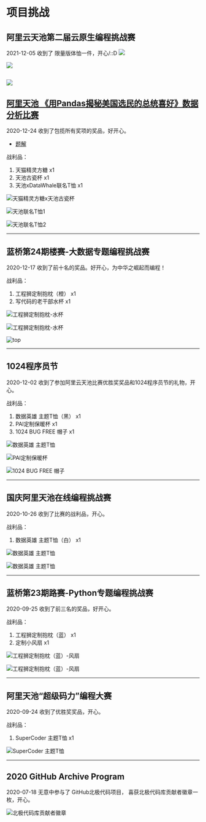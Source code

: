 # 项目挑战

## 阿里云天池第二届云原生编程挑战赛

2021-12-05 收到了 限量版体恤一件，开心/::D
![](challenge/514456082817015.png)

![](challenge/428401392606107.png)

![](challenge/562082015931858.png)
---
## [阿里天池 《用Pandas揭秘美国选民的总统喜好》数据分析比赛](https://tianchi.aliyun.com/competition/entrance/531837/introduction)
2020-12-24 收到了包揽所有奖项的奖品，好开心。
- [题解](https://tianchi.aliyun.com/notebook-ai/detail?postId=144830)

战利品：
 1. 天猫精灵方糖 x1
 2. 天池古瓷杯 x1
 3. 天池xDataWhale联名T恤 x1

 ![天猫精灵方糖x天池古瓷杯](challenge/80471980.jpg)

 ![天池联名T恤1](challenge/302661453.jpg)

 ![天池联名T恤2](challenge/1125910601.jpg)
 
---
## 蓝桥第24期楼赛-大数据专题编程挑战赛
2020-12-17 收到了前十名的奖品。好开心，为中华之崛起而编程！

战利品：
 1. 工程狮定制抱枕（橙） x1
 2. 写代码的老干部水杯 x1

 ![工程狮定制抱枕-水杯](challenge/537102453.jpg)

 ![工程狮定制抱枕-水杯](challenge/438656293.jpg)

 ![top](challenge/1009585516.jpg)

---
## 1024程序员节
2020-12-02 收到了参加阿里云天池比赛优胜奖奖品和1024程序员节的礼物，开心。

战利品：
1. 数据英雄 主题T恤（黑） x1
2. PAI定制保暖杯 x1
3. 1024 BUG FREE 帽子 x1

 ![数据英雄 主题T恤](challenge/1288698579.jpg)

 ![PAI定制保暖杯](challenge/546413334.jpg)

 ![1024 BUG FREE 帽子](challenge/1616793816.jpg)

---
## 国庆阿里天池在线编程挑战赛
2020-10-26 收到了比赛的战利品，开心。

战利品：
1. 数据英雄 主题T恤（白） x1

 ![数据英雄 主题T恤](challenge/22075854.jpg)

 ![数据英雄 主题T恤](challenge/653297591.jpg)

---
## 蓝桥第23期路赛-Python专题编程挑战赛
2020-09-25 收到了前三名的奖品，好开心。

战利品：
 1. 工程狮定制抱枕（蓝） x1
 2. 定制小风扇 x1

![工程狮定制抱枕（蓝）-风扇](challenge/892612181.jpg)

![工程狮定制抱枕（蓝）-风扇](challenge/763308225.jpg)

---
## 阿里天池“超级码力”编程大赛
2020-09-24 收到了优胜奖奖品，开心。

战利品：
 1. SuperCoder 主题T恤 x1

 ![SuperCoder 主题T恤](challenge/1851567568.jpg)


---
## 2020 GitHub Archive Program
2020-07-18 无意中参与了 GitHub北极代码项目， 喜获北极代码库贡献者徽章一枚，开心。

![北极代码库贡献者徽章](challenge/1648342306.jpg)

